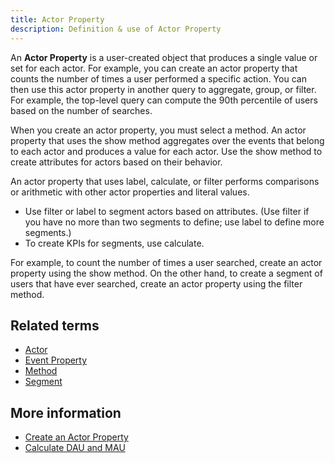 ```yaml
---
title: Actor Property 
description: Definition & use of Actor Property 
---
```

An **Actor Property** is a user-created object that produces a single value or set for each actor. For example, you can create an actor property that counts the number of times a user performed a specific action. You can then use this actor property in another query to aggregate, group, or filter. For example, the top-level query can compute the 90th percentile of users based on the number of searches.

When you create an actor property, you must select a method. An actor property that uses the show method aggregates over the events that belong to each actor and produces a value for each actor. Use the show method to create attributes for actors based on their behavior.

An actor property that uses label, calculate, or filter performs comparisons or arithmetic with other actor properties and literal values.

- Use filter or label to segment actors based on attributes. (Use filter if you have no more than two segments to define; use label to define more segments.) 
- To create KPIs for segments, use calculate.

For example, to count the number of times a user searched, create an actor property using the show method. On the other hand, to create a segment of users that have ever searched, create an actor property using the filter method.

## Related terms

- [Actor](../actor)
- [Event Property](../event-property)
- [Method](../method)
- [Segment](../segment)

## More information

- [Create an Actor Property](https://scuba.atlassian.net/wiki/spaces/SGV/pages/2139259462/Create+an+Actor+Property+v5)
- [Calculate DAU and MAU](https://scuba.atlassian.net/wiki/spaces/SGV/pages/2139260423/Calculate+DAU+and+MAU+v5)